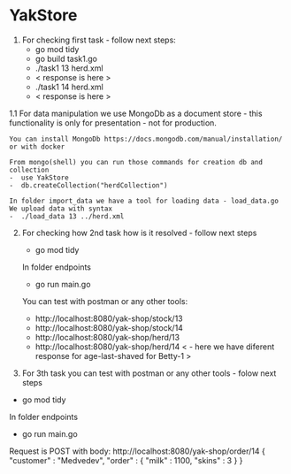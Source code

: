 # YakStore
1. For checking first task - follow next steps:
    -  go mod tidy
    -  go build task1.go
    -  ./task1 13 herd.xml
    -  < response is here >
    -  ./task1 14 herd.xml
    -  < response is here >
   
1.1 For data manipulation we use MongoDb as a document store - this functionality is only for presentation - not for production.

    You can install MongoDb https://docs.mongodb.com/manual/installation/ or with docker 
    
    From mongo(shell) you can run those commands for creation db and collection
    -  use YakStore 
    -  db.createCollection("herdCollection")
   
    In folder import_data we have a tool for loading data - load_data.go
    We upload data with syntax
    -  ./load_data 13 ../herd.xml

2. For checking how 2nd task how is it resolved - follow next steps
   -  go mod tidy
   
   In folder endpoints 
   - go run main.go
   
   You can test with postman or any other tools: 
   - http://localhost:8080/yak-shop/stock/13
   - http://localhost:8080/yak-shop/stock/14
   - http://localhost:8080/yak-shop/herd/13
   - http://localhost:8080/yak-shop/herd/14
     < - here we have diferent response for age-last-shaved for Betty-1 >

3. For 3th task you can test with postman or any other tools - folow next steps
  -  go mod tidy
   
   In folder endpoints 
   - go run main.go

   Request is POST with body: http://localhost:8080/yak-shop/order/14
   {
    "customer" : "Medvedev",
       "order" : {
          "milk" : 1100,
          "skins" : 3
       }
   }

